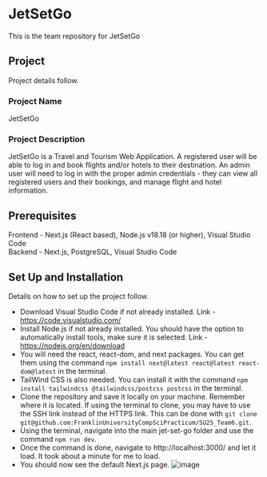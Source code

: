 # JetSetGo

This is the team repository for JetSetGo

## Project

Project details follow. 

### Project Name
JetSetGo

### Project Description  
JetSetGo is a Travel and Tourism Web Application. A registered user will be able to log in and book flights and/or hotels to their destination. An admin user will need to log in with the proper admin credentials - they can view all registered users and their bookings, and manage flight and hotel information.

## Prerequisites

Frontend - Next.js (React based), Node.js v18.18 (or higher), Visual Studio Code <br />
Backend - Next.js, PostgreSQL, Visual Studio Code

## Set Up and Installation

Details on how to set up the project follow.

- Download Visual Studio Code if not already installed. Link - https://code.visualstudio.com/
- Install Node.js if not already installed. You should have the option to automatically install tools, make sure it is selected. Link - https://nodejs.org/en/download
- You will need the react, react-dom, and next packages. You can get them using the command `npm install next@latest react@latest react-dom@latest` in the terminal.
- TailWind CSS is also needed. You can install it with the command `npm install tailwindcss @tailwindcss/postcss postcss` in the terminal.
- Clone the repository and save it locally on your machine. Remember where it is located. If using the terminal to clone, you may have to use the SSH link instead of the HTTPS link. This can be done with `git clone git@github.com:FranklinUniversityCompSciPracticum/SU25_Team6.git`.
- Using the terminal, navigate into the main jet-set-go folder and use the command `npm run dev`. 
- Once the command is done, navigate to http://localhost:3000/ and let it load. It took about a minute for me to load.
- You should now see the default Next.js page. ![image](https://github.com/user-attachments/assets/9e97be2e-c27e-4ded-bd4a-09050dbd45c4)
